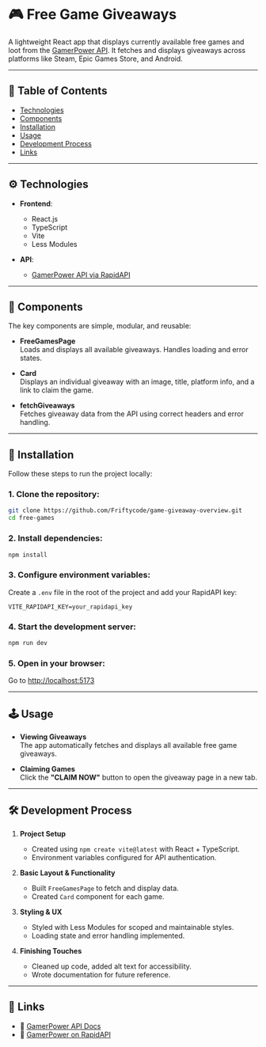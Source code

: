 # 🎮 Free Game Giveaways

A lightweight React app that displays currently available free games and loot from the [GamerPower API](https://www.gamerpower.com/api-read). It fetches and displays giveaways across platforms like Steam, Epic Games Store, and Android.

---

## 📑 Table of Contents

- [Technologies](#technologies)
- [Components](#components)
- [Installation](#installation)
- [Usage](#usage)
- [Development Process](#development-process)
- [Links](#links)

---

## ⚙️ Technologies

- **Frontend**:

  - React.js
  - TypeScript
  - Vite
  - Less Modules

- **API**:
  - [GamerPower API via RapidAPI](https://rapidapi.com/digiwalls/api/gamerpower)

---

## 🧩 Components

The key components are simple, modular, and reusable:

- **FreeGamesPage**  
  Loads and displays all available giveaways. Handles loading and error states.

- **Card**  
  Displays an individual giveaway with an image, title, platform info, and a link to claim the game.

- **fetchGiveaways**  
  Fetches giveaway data from the API using correct headers and error handling.

---

## 🧪 Installation

Follow these steps to run the project locally:

### 1. Clone the repository:

```bash
git clone https://github.com/Friftycode/game-giveaway-overview.git
cd free-games
```

### 2. Install dependencies:

```bash
npm install
```

### 3. Configure environment variables:

Create a `.env` file in the root of the project and add your RapidAPI key:

```env
VITE_RAPIDAPI_KEY=your_rapidapi_key
```

### 4. Start the development server:

```bash
npm run dev
```

### 5. Open in your browser:

Go to [http://localhost:5173](http://localhost:5173)

---

## 🕹️ Usage

- **Viewing Giveaways**  
  The app automatically fetches and displays all available free game giveaways.

- **Claiming Games**  
  Click the **"CLAIM NOW"** button to open the giveaway page in a new tab.

---

## 🛠️ Development Process

1. **Project Setup**

   - Created using `npm create vite@latest` with React + TypeScript.
   - Environment variables configured for API authentication.

2. **Basic Layout & Functionality**

   - Built `FreeGamesPage` to fetch and display data.
   - Created `Card` component for each game.

3. **Styling & UX**

   - Styled with Less Modules for scoped and maintainable styles.
   - Loading state and error handling implemented.

4. **Finishing Touches**
   - Cleaned up code, added alt text for accessibility.
   - Wrote documentation for future reference.

---

## 📎 Links

- 📘 [GamerPower API Docs](https://www.gamerpower.com/api-read)
- 🚀 [GamerPower on RapidAPI](https://rapidapi.com/digiwalls/api/gamerpower)
